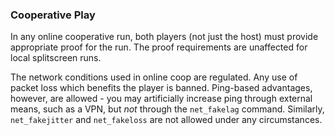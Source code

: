 ### Cooperative Play

In any online cooperative run, both players (not just the host) must provide
appropriate proof for the run. The proof requirements are unaffected for local
splitscreen runs.

The network conditions used in online coop are regulated. Any use of packet loss which
benefits the player is banned. Ping-based advantages, however, are allowed - you may
artificially increase ping through external means, such as a VPN, but *not* through
the `net_fakelag` command. Similarly, `net_fakejitter` and
`net_fakeloss` are not allowed under any circumstances.

